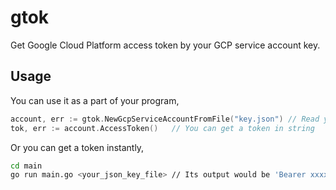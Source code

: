gtok
====
Get Google Cloud Platform access token by your GCP service account key.

Usage
----
You can use it as a part of your program,
```go
account, err := gtok.NewGcpServiceAccountFromFile("key.json") // Read your service account key file
tok, err := account.AccessToken()   // You can get a token in string
```
Or you can get a token instantly,
```sh
cd main
go run main.go <your_json_key_file> // Its output would be 'Bearer xxxxx...'
```

